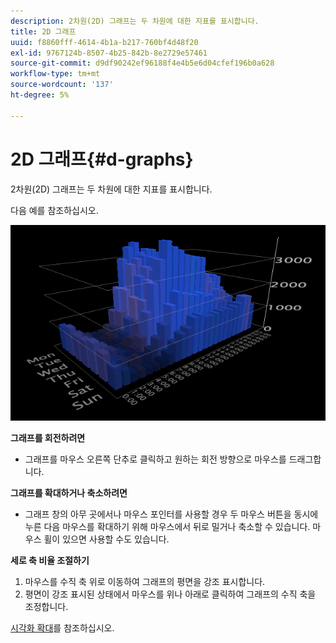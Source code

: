 ```yaml
---
description: 2차원(2D) 그래프는 두 차원에 대한 지표를 표시합니다.
title: 2D 그래프
uuid: f8860fff-4614-4b1a-b217-760bf4d48f20
exl-id: 9767124b-8507-4b25-842b-8e2729e57461
source-git-commit: d9df90242ef96188f4e4b5e6d04cfef196b0a628
workflow-type: tm+mt
source-wordcount: '137'
ht-degree: 5%

---
```


# 2D 그래프{#d-graphs}

2차원(2D) 그래프는 두 차원에 대한 지표를 표시합니다.

다음 예를 참조하십시오.

![](assets/vis_2DGraph.png)

**그래프를 회전하려면**

* 그래프를 마우스 오른쪽 단추로 클릭하고 원하는 회전 방향으로 마우스를 드래그합니다.

**그래프를 확대하거나 축소하려면**

* 그래프 창의 아무 곳에서나 마우스 포인터를 사용할 경우 두 마우스 버튼을 동시에 누른 다음 마우스를 확대하기 위해 마우스에서 뒤로 밀거나 축소할 수 있습니다. 마우스 휠이 있으면 사용할 수도 있습니다.

**세로 축 비율 조절하기**

1. 마우스를 수직 축 위로 이동하여 그래프의 평면을 강조 표시합니다.
1. 평면이 강조 표시된 상태에서 마우스를 위나 아래로 클릭하여 그래프의 수직 축을 조정합니다.

[시각화 확대](../../../../home/c-get-started/c-vis/c-zoom-vis.md#concept-7e33670bb5344f78a316f1a84cc20530)를 참조하십시오.
